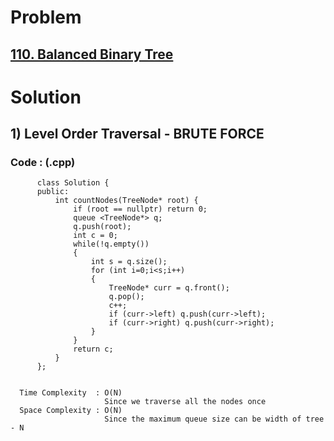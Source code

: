 # Problem

## [110. Balanced Binary Tree](https://leetcode.com/problems/balanced-binary-tree/)


# Solution 

## 1) Level Order Traversal - BRUTE FORCE

       
      
      
   ### Code : (.cpp)
    
          class Solution {
          public:
              int countNodes(TreeNode* root) {
                  if (root == nullptr) return 0;
                  queue <TreeNode*> q;
                  q.push(root);
                  int c = 0;
                  while(!q.empty())
                  {
                      int s = q.size();
                      for (int i=0;i<s;i++)
                      {
                          TreeNode* curr = q.front();
                          q.pop();
                          c++;
                          if (curr->left) q.push(curr->left);
                          if (curr->right) q.push(curr->right);
                      }
                  }
                  return c;
              }
          };

 
      Time Complexity  : O(N) 
                         Since we traverse all the nodes once
      Space Complexity : O(N)
                         Since the maximum queue size can be width of tree - N 
                         
  
